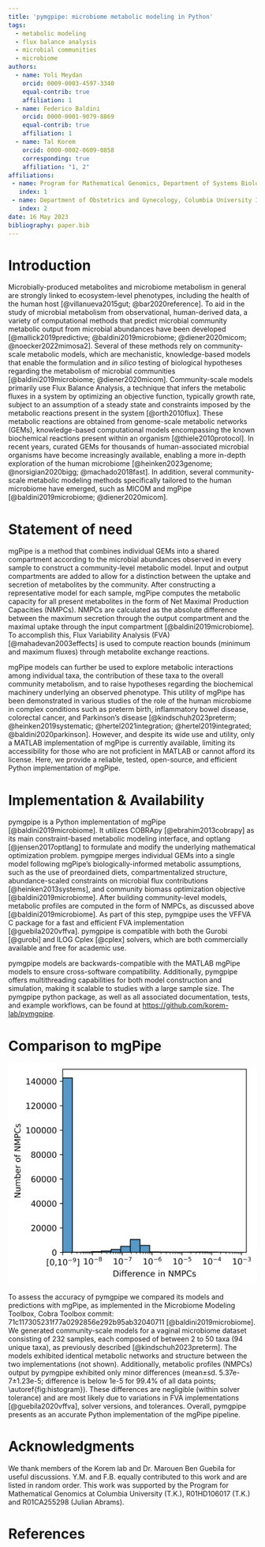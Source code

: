 ```yaml
---
title: 'pymgpipe: microbiome metabolic modeling in Python'
tags:
  - metabolic modeling
  - flux balance analysis
  - microbial communities
  - microbiome
authors:
  - name: Yoli Meydan
    orcid: 0009-0003-4597-3340
    equal-contrib: true
    affiliation: 1
  - name: Federico Baldini
    orcid: 0000-0001-9079-8869
    equal-contrib: true 
    affiliation: 1
  - name: Tal Korem
    orcid: 0000-0002-0609-0858
    corresponding: true 
    affiliation: "1, 2"
affiliations:
 - name: Program for Mathematical Genomics, Department of Systems Biology, Columbia University Irving Medical Center, New York, NY, USA.
   index: 1
 - name: Department of Obstetrics and Gynecology, Columbia University Irving Medical Center, New York, NY, USA.
   index: 2
date: 16 May 2023
bibliography: paper.bib
---
```


# Introduction

Microbially-produced metabolites and microbiome metabolism in general are strongly linked to ecosystem-level phenotypes, including the health of the human host [@villanueva2015gut; @bar2020reference]. To aid in the study of microbial metabolism from observational, human-derived data, a variety of computational methods that predict microbial community metabolic output from microbial abundances have been developed [@mallick2019predictive; @baldini2019microbiome; @diener2020micom; @noecker2022mimosa2]. Several of these methods rely on community-scale metabolic models, which are mechanistic, knowledge-based models that enable the formulation and *in silico* testing of biological hypotheses regarding the metabolism of microbial communities [@baldini2019microbiome; @diener2020micom]. Community-scale models primarily use Flux Balance Analysis, a technique that infers the metabolic fluxes in a system by optimizing an objective function, typically growth rate, subject to an assumption of a steady state and constraints imposed by the metabolic reactions present in the system [@orth2010flux]. These metabolic reactions are obtained from genome-scale metabolic networks (GEMs), knowledge-based computational models encompassing the known biochemical   reactions present within an organism [@thiele2010protocol]. In recent years, curated GEMs for thousands of human-associated microbial organisms have become increasingly available, enabling a more in-depth exploration of the human microbiome [@heinken2023genome; @norsigian2020bigg; @machado2018fast].  In addition, several community-scale metabolic modeling methods specifically tailored to the human microbiome have emerged, such as MICOM and mgPipe [@baldini2019microbiome; @diener2020micom].

# Statement of need

mgPipe is a method that combines individual GEMs into a shared compartment according to the microbial abundances observed in every sample to construct a community-level metabolic model. Input and output compartments are added to allow for a distinction between the uptake and secretion of metabolites by the community. After constructing a representative model for each sample, mgPipe computes the metabolic capacity for all present metabolites in the form of Net Maximal Production Capacities (NMPCs). NMPCs are calculated as the absolute difference between the maximum secretion through the output compartment and the maximal uptake through the input compartment [@baldini2019microbiome]. To accomplish this, Flux Variability Analysis (FVA) [@mahadevan2003effects] is used to compute reaction bounds (minimum and maximum fluxes) through metabolite exchange reactions. 

mgPipe models can further be used to explore metabolic interactions among individual taxa, the contribution of these taxa to the overall community metabolism, and to raise hypotheses regarding the biochemical machinery underlying an observed phenotype. This utility of mgPipe has been demonstrated in various studies of the role of the human microbiome in complex conditions such as preterm birth, inflammatory bowel disease, colorectal cancer, and Parkinson’s disease [@kindschuh2023preterm; @heinken2019systematic; @hertel2021integration; @hertel2019integrated; @baldini2020parkinson]. However, and despite its wide use and utility, only a MATLAB implementation of mgPipe is currently available, limiting its accessibility for those who are not proficient in MATLAB or cannot afford its license. Here, we provide a reliable, tested, open-source, and efficient Python implementation of mgPipe.

# Implementation & Availability

pymgpipe is a Python implementation of mgPipe [@baldini2019microbiome]. It utilizes COBRApy [@ebrahim2013cobrapy] as its main constraint-based metabolic modeling interface, and optlang [@jensen2017optlang] to formulate and modify the underlying mathematical optimization problem. pymgpipe merges individual GEMs into a single model following  mgPipe’s biologically-informed metabolic assumptions, such as the use of preordained  diets, compartmentalized structure, abundance-scaled constraints on microbial flux contributions [@heinken2013systems], and community biomass optimization objective [@baldini2019microbiome]. After building community-level models, metabolic profiles are computed in the form of NMPCs, as discussed above [@baldini2019microbiome]. As part of this step, pymgpipe uses the VFFVA C package for a fast and efficient FVA implementation [@guebila2020vffva]. pymgpipe is compatible with both the Gurobi [@gurobi] and ILOG Cplex [@cplex] solvers, which are both commercially available and free for academic use.

pymgpipe models are backwards-compatible with the MATLAB mgPipe models to ensure cross-software compatibility. Additionally, pymgpipe offers multithreading capabilities for both model construction and simulation, making it scalable to studies with a large sample size. The pymgpipe python package, as well as all associated documentation, tests, and example workflows, can be found at https://github.com/korem-lab/pymgpipe.

# Comparison to mgPipe

![Histogram of magnitude of differences in NMPCs between mgPipe and pymgpipe.\label{fig:histogram}](figure.png)

To assess the accuracy of pymgpipe we compared its models and predictions with mgPipe, as implemented in the Microbiome Modeling Toolbox, Cobra Toolbox commit:  71c117305231f77a0292856e292b95ab32040711 [@baldini2019microbiome]. We generated community-scale models for a vaginal microbiome dataset consisting of 232 samples, each composed of between 2 to 50 taxa (94 unique taxa), as previously described [@kindschuh2023preterm]. The models exhibited identical metabolic networks and structure between the two implementations (not shown). Additionally, metabolic profiles (NMPCs) output by pymgpipe exhibited only minor differences (mean±sd. 5.37e-7±1.23e-5; difference is below 1e-5 for 99.4% of all data points; \autoref{fig:histogram}). These differences are negligible (within solver tolerance) and are most likely due to variations in FVA implementations [@guebila2020vffva], solver versions, and tolerances. Overall, pymgpipe presents as an accurate Python implementation of the mgPipe pipeline. 

# Acknowledgments 

We thank members of the Korem lab and Dr. Marouen Ben Guebila for useful discussions. Y.M. and F.B. equally contributed to this work and are listed in random order. This work was supported by the Program for Mathematical Genomics at Columbia University (T.K.), R01HD106017 (T.K.) and R01CA255298 (Julian Abrams). 

# References 

